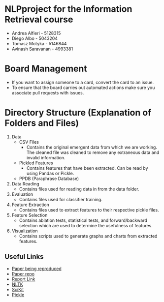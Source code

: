 # NLPproject for the Information Retrieval course

* Andrea Alfieri - 5128315
* Diego Albo - 5043204
* Tomasz Motyka - 5146844
* Avinash Saravanan - 4993381

# Board Management
* If you want to assign someone to a card, convert the card to an issue.
* To ensure that the board carries out automated actions make sure you associate pull requests with issues.

# Directory Structure (Explanation of Folders and Files)
1. Data
    * CSV Files
        * Contains the original emergent data from which we are working. The cleaned file was cleaned to remove any extraneous data and invalid information.
    * Pickled Features
        * Contains features that have been extracted. Can be read by using Pandas or Pickle.
    * PPDB (Paraphrase Database)
2. Data Reading
    * Contains files used for reading data in from the data folder.
3. Evaluation
    * Contains files used for classifier training.
4. Feature Extraction
    * Contains files used to extract features to their respective pickle files.
5. Feature Selection
    * Contains ablation tests, statistical tests, and forward/backward selection which are used to determine the usefulness of features.
6. Visualization
    * Contains scripts used to generate graphs and charts from extracted features.


## Useful Links
* [Paper being reproduced](https://www.aclweb.org/anthology/N16-1138/)
* [Paper repo](https://github.com/willferreira/mscproject)
* [Report Link](https://www.overleaf.com/read/ntwnpkpxmxvw)
* [NLTK](https://www.nltk.org/)
* [SciKit](https://scikit-learn.org/)
* [Pickle](https://docs.python.org/3/library/pickle.html)
